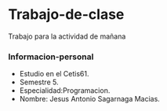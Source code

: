 # Trabajo-de-clase
Trabajo para la actividad de mañana

### Informacion-personal
- Estudio en el Cetis61.
- Semestre 5.
- Especialidad:Programacion.
- Nombre: Jesus Antonio Sagarnaga Macias.
